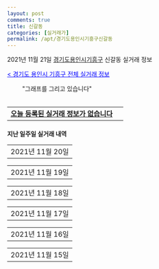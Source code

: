 ```yaml
---
layout: post
comments: true
title: 신갈동
categories: [실거래가]
permalink: /apt/경기도용인시기흥구신갈동
---
```


2021년 11월 21일 <a href="/apt/경기도용인시기흥구">경기도용인시기흥구</a> 신갈동 실거래 정보

<a style="color: blue;" href="/apt/경기도용인시기흥구">< 경기도 용인시 기흥구 전체 실거래 정보</a>

<script type="text/javascript">
  google.charts.load('current', {'packages':['corechart']});
  google.charts.setOnLoadCallback(drawChart);

  function drawChart() {
    var data = google.visualization.arrayToDataTable([['거래일', '매매', '전월세', '전매'], ['21-01', 59, 52, 0], ['21-02', 37, 58, 0], ['21-03', 88, 72, 0], ['21-04', 32, 63, 0], ['21-05', 90, 86, 0], ['21-06', 45, 89, 0], ['21-07', 68, 98, 0], ['21-08', 61, 88, 0], ['21-09', 46, 112, 0], ['21-10', 44, 99, 0], ['21-11', 7, 22, 0]]);

    var options = {
      title: '최근 1년간 유형별 거래량 추이',
      legend: { position: 'bottom' }
    };

    setTimeout(function() {
        var chart = new google.visualization.LineChart(document.getElementById('columnchart_material'));
        chart.draw(data, (options));
        document.getElementById('loading').style.display = 'none';
    }, 200);

  }
</script>


<div id="loading" style="z-index:20; display: block; margin-left: 35px">"그래프를 그리고 있습니다"</div>
<div id="columnchart_material" style="width: 95%; margin-left: -35px; display: block"></div>
<!--<div style="width: 95%; margin-left: -35px; display: block">
      <script async src="https://pagead2.googlesyndication.com/pagead/js/adsbygoogle.js?client=ca-pub-3485438051770037"
          crossorigin="anonymous"></script>
      <ins class="adsbygoogle"
          style="display:block"
          data-ad-format="fluid"
          data-ad-layout-key="-fb+5w+4e-db+86"
          data-ad-client="ca-pub-3485438051770037"
          data-ad-slot="1827090281"></ins>
      <script>
          (adsbygoogle = window.adsbygoogle || []).push({});
      </script>
</div>-->
<br>
<table>
  <tr>
    <td colspan="4" style="font-weight: bold;"><a href="/apt/경기도용인시기흥구신갈동">오늘 등록된 실거래 정보가 없습니다</a> &nbsp;&nbsp;&nbsp; <a style="color: blue; font-size: smaller;" href="/apt/경기도용인시기흥구신갈동"></a></td>
  </tr>
    
</table>
    
<div style="margin-top: 20px; margin-bottom: 13px"><b>지난 일주일 실거래 내역</b></div>

  <table style="width: 100%; margin-bottom: 1px">
      <tr class="header">
        <td>2021년 11월 20일</td>
      </tr>
      <tr class="child" style="display: none">
        <td>
            
        <table>
          <tr>
            <td colspan="4" style="font-weight: bold;"><a href="https://search.naver.com/search.naver?query=삼익">삼익</a> &nbsp;&nbsp;&nbsp; <a style="color: blue; font-size: smaller;" href="/apt/경기도용인시기흥구신갈동삼익">면적별 최고가 ></a></td>            
          </tr>

          <tr>
            <td><a style="color: blue">매매</a></td>
            <td>14층</td>
            <td>59.86㎡</td>
            <td>계약일 2021-11-06</td>
          </tr>
          <tr>
            <td colspan="4"><a style="color: red;">신고가 </a>42,500<br>기존최고가 41,900</td>
          </tr>
    
          <tr>
            <td><a style="color: blue">매매</a></td>
            <td>18층</td>
            <td>59.86㎡</td>
            <td>계약일 2021-11-15</td>
          </tr>
          <tr>
            <td colspan="4">40,300</td>
          </tr>
    
        </table>
        <table style="margin-top: 5px">
          <tr>
            <td colspan="4" style="font-weight: bold;"><a href="https://search.naver.com/search.naver?query=새릉골풍림">새릉골풍림</a> &nbsp;&nbsp;&nbsp; <a style="color: blue; font-size: smaller;" href="/apt/경기도용인시기흥구신갈동새릉골풍림">면적별 최고가 ></a></td>            
          </tr>
    
          <tr>
            <td><a style="color: darkgreen">전세</a></td>
            <td>6층</td>
            <td>84.9585㎡</td>
            <td>계약일 2021-10-02</td>
          </tr>
          <tr>
            <td colspan="4">47,000</td>
          </tr>
    
        </table>
        <table style="margin-top: 5px">
          <tr>
            <td colspan="4" style="font-weight: bold;"><a href="https://search.naver.com/search.naver?query=양현마을신안">양현마을신안</a> &nbsp;&nbsp;&nbsp; <a style="color: blue; font-size: smaller;" href="/apt/경기도용인시기흥구신갈동양현마을신안">면적별 최고가 ></a></td>            
          </tr>
    
          <tr>
            <td><a style="color: darkgoldenrod">월세</a></td>
            <td>3층</td>
            <td>59.96㎡</td>
            <td>계약일 2021-10-02</td>
          </tr>
          <tr>
            <td colspan="4">90 (5,000)</td>
          </tr>
    
        </table>
    
        </td>
      </tr>
  </table>
    
  <table style="width: 100%; margin-bottom: 1px">
      <tr class="header">
        <td>2021년 11월 19일</td>
      </tr>
      <tr class="child" style="display: none">
        <td>
            
        <table>
          <tr>
            <td colspan="4" style="font-weight: bold;"><a href="https://search.naver.com/search.naver?query=기흥파크뷰">기흥파크뷰</a> &nbsp;&nbsp;&nbsp; <a style="color: blue; font-size: smaller;" href="/apt/경기도용인시기흥구신갈동기흥파크뷰">면적별 최고가 ></a></td>            
          </tr>

          <tr>
            <td><a style="color: darkgreen">전세</a></td>
            <td>17층</td>
            <td>84.98㎡</td>
            <td>계약일 2021-10-14</td>
          </tr>
          <tr>
            <td colspan="4">43,000</td>
          </tr>
    
        </table>
    
        </td>
      </tr>
  </table>
    
  <table style="width: 100%; margin-bottom: 1px">
      <tr class="header">
        <td>2021년 11월 18일</td>
      </tr>
      <tr class="child" style="display: none">
        <td>
            
        <table>
          <tr>
            <td colspan="4" style="font-weight: bold;"><a href="https://search.naver.com/search.naver?query=녹원마을새천년그린빌(1)">녹원마을새천년그린빌(1)</a> &nbsp;&nbsp;&nbsp; <a style="color: blue; font-size: smaller;" href="/apt/경기도용인시기흥구신갈동녹원마을새천년그린빌(1)">면적별 최고가 ></a></td>            
          </tr>

          <tr>
            <td><a style="color: blue">매매</a></td>
            <td>6층</td>
            <td>59.51㎡</td>
            <td>계약일 2021-11-10</td>
          </tr>
          <tr>
            <td colspan="4">67,000</td>
          </tr>
    
        </table>
        <table style="margin-top: 5px">
          <tr>
            <td colspan="4" style="font-weight: bold;"><a href="https://search.naver.com/search.naver?query=산양마을푸르지오">산양마을푸르지오</a> &nbsp;&nbsp;&nbsp; <a style="color: blue; font-size: smaller;" href="/apt/경기도용인시기흥구신갈동산양마을푸르지오">면적별 최고가 ></a></td>            
          </tr>
    
          <tr>
            <td><a style="color: blue">매매</a></td>
            <td>2층</td>
            <td>134.8424㎡</td>
            <td>계약일 2021-11-02</td>
          </tr>
          <tr>
            <td colspan="4">70,000</td>
          </tr>
    
        </table>
        <table style="margin-top: 5px">
          <tr>
            <td colspan="4" style="font-weight: bold;"><a href="https://search.naver.com/search.naver?query=새릉골풍림">새릉골풍림</a> &nbsp;&nbsp;&nbsp; <a style="color: blue; font-size: smaller;" href="/apt/경기도용인시기흥구신갈동새릉골풍림">면적별 최고가 ></a></td>            
          </tr>
    
          <tr>
            <td><a style="color: blue">매매</a></td>
            <td>5층</td>
            <td>84.9585㎡</td>
            <td>계약일 2021-10-24</td>
          </tr>
          <tr>
            <td colspan="4">74,000</td>
          </tr>
    
        </table>
        <table style="margin-top: 5px">
          <tr>
            <td colspan="4" style="font-weight: bold;"><a href="https://search.naver.com/search.naver?query=기흥역롯데캐슬스카이">기흥역롯데캐슬스카이</a> &nbsp;&nbsp;&nbsp; <a style="color: blue; font-size: smaller;" href="/apt/경기도용인시기흥구신갈동기흥역롯데캐슬스카이">면적별 최고가 ></a></td>            
          </tr>
    
          <tr>
            <td><a style="color: darkgoldenrod">월세</a></td>
            <td>15층</td>
            <td>84.798㎡</td>
            <td>계약일 2021-11-09</td>
          </tr>
          <tr>
            <td colspan="4">55 (35,000)</td>
          </tr>
    
        </table>
        <table style="margin-top: 5px">
          <tr>
            <td colspan="4" style="font-weight: bold;"><a href="https://search.naver.com/search.naver?query=기흥파크뷰">기흥파크뷰</a> &nbsp;&nbsp;&nbsp; <a style="color: blue; font-size: smaller;" href="/apt/경기도용인시기흥구신갈동기흥파크뷰">면적별 최고가 ></a></td>            
          </tr>
    
          <tr>
            <td><a style="color: darkgreen">전세</a></td>
            <td>3층</td>
            <td>84.98㎡</td>
            <td>계약일 2021-10-30</td>
          </tr>
          <tr>
            <td colspan="4">43,000</td>
          </tr>
    
        </table>
        <table style="margin-top: 5px">
          <tr>
            <td colspan="4" style="font-weight: bold;"><a href="https://search.naver.com/search.naver?query=동오">동오</a> &nbsp;&nbsp;&nbsp; <a style="color: blue; font-size: smaller;" href="/apt/경기도용인시기흥구신갈동동오">면적별 최고가 ></a></td>            
          </tr>
    
          <tr>
            <td><a style="color: darkgreen">전세</a></td>
            <td>4층</td>
            <td>50.18㎡</td>
            <td>계약일 2021-11-12</td>
          </tr>
          <tr>
            <td colspan="4"><a style="color: red;">신고가 </a>20,000<br>기존최고가 -</td>
          </tr>
    
        </table>
        <table style="margin-top: 5px">
          <tr>
            <td colspan="4" style="font-weight: bold;"><a href="https://search.naver.com/search.naver?query=신갈현대아파트">신갈현대아파트</a> &nbsp;&nbsp;&nbsp; <a style="color: blue; font-size: smaller;" href="/apt/경기도용인시기흥구신갈동신갈현대아파트">면적별 최고가 ></a></td>            
          </tr>
    
          <tr>
            <td><a style="color: darkgoldenrod">월세</a></td>
            <td>5층</td>
            <td>84.82㎡</td>
            <td>계약일 2021-10-05</td>
          </tr>
          <tr>
            <td colspan="4"><a style="color: red;">신고가 </a>105 (5,000)<br>기존최고가 90 (-)</td>
          </tr>
    
        </table>
        <table style="margin-top: 5px">
          <tr>
            <td colspan="4" style="font-weight: bold;"><a href="https://search.naver.com/search.naver?query=용인기흥 우방아이유쉘">용인기흥 우방아이유쉘</a> &nbsp;&nbsp;&nbsp; <a style="color: blue; font-size: smaller;" href="/apt/경기도용인시기흥구신갈동용인기흥우방아이유쉘">면적별 최고가 ></a></td>            
          </tr>
    
          <tr>
            <td><a style="color: darkgreen">전세</a></td>
            <td>5층</td>
            <td>74.951㎡</td>
            <td>계약일 2021-11-15</td>
          </tr>
          <tr>
            <td colspan="4">39,000</td>
          </tr>
    
        </table>
    
        </td>
      </tr>
  </table>
    
  <table style="width: 100%; margin-bottom: 1px">
      <tr class="header">
        <td>2021년 11월 17일</td>
      </tr>
      <tr class="child" style="display: none">
        <td>
            
        <table>
          <tr>
            <td colspan="4" style="font-weight: bold;"><a href="https://search.naver.com/search.naver?query=갈현마을현대홈타운">갈현마을현대홈타운</a> &nbsp;&nbsp;&nbsp; <a style="color: blue; font-size: smaller;" href="/apt/경기도용인시기흥구신갈동갈현마을현대홈타운">면적별 최고가 ></a></td>            
          </tr>

          <tr>
            <td><a style="color: blue">매매</a></td>
            <td>11층</td>
            <td>59.959㎡</td>
            <td>계약일 2021-10-19</td>
          </tr>
          <tr>
            <td colspan="4">63,700</td>
          </tr>
    
        </table>
    
        </td>
      </tr>
  </table>
    
  <table style="width: 100%; margin-bottom: 1px">
      <tr class="header">
        <td>2021년 11월 16일</td>
      </tr>
      <tr class="child" style="display: none">
        <td>
            
        <table>
          <tr>
            <td colspan="4" style="font-weight: bold;"><a href="https://search.naver.com/search.naver?query=녹원마을새천년그린빌(1)">녹원마을새천년그린빌(1)</a> &nbsp;&nbsp;&nbsp; <a style="color: blue; font-size: smaller;" href="/apt/경기도용인시기흥구신갈동녹원마을새천년그린빌(1)">면적별 최고가 ></a></td>            
          </tr>

          <tr>
            <td><a style="color: blue">매매</a></td>
            <td>14층</td>
            <td>51.97㎡</td>
            <td>계약일 2021-10-23</td>
          </tr>
          <tr>
            <td colspan="4">59,300</td>
          </tr>
    
        </table>
        <table style="margin-top: 5px">
          <tr>
            <td colspan="4" style="font-weight: bold;"><a href="https://search.naver.com/search.naver?query=용인기흥 우방아이유쉘">용인기흥 우방아이유쉘</a> &nbsp;&nbsp;&nbsp; <a style="color: blue; font-size: smaller;" href="/apt/경기도용인시기흥구신갈동용인기흥우방아이유쉘">면적별 최고가 ></a></td>            
          </tr>
    
          <tr>
            <td><a style="color: blue">매매</a></td>
            <td>13층</td>
            <td>74.951㎡</td>
            <td>계약일 2021-10-21</td>
          </tr>
          <tr>
            <td colspan="4">57,800</td>
          </tr>
    
        </table>
        <table style="margin-top: 5px">
          <tr>
            <td colspan="4" style="font-weight: bold;"><a href="https://search.naver.com/search.naver?query=갈현마을현대홈타운">갈현마을현대홈타운</a> &nbsp;&nbsp;&nbsp; <a style="color: blue; font-size: smaller;" href="/apt/경기도용인시기흥구신갈동갈현마을현대홈타운">면적별 최고가 ></a></td>            
          </tr>
    
          <tr>
            <td><a style="color: darkgreen">전세</a></td>
            <td>8층</td>
            <td>59.959㎡</td>
            <td>계약일 2021-11-15</td>
          </tr>
          <tr>
            <td colspan="4">35,000</td>
          </tr>
    
        </table>
        <table style="margin-top: 5px">
          <tr>
            <td colspan="4" style="font-weight: bold;"><a href="https://search.naver.com/search.naver?query=기흥더샵프라임뷰">기흥더샵프라임뷰</a> &nbsp;&nbsp;&nbsp; <a style="color: blue; font-size: smaller;" href="/apt/경기도용인시기흥구신갈동기흥더샵프라임뷰">면적별 최고가 ></a></td>            
          </tr>
    
          <tr>
            <td><a style="color: darkgreen">전세</a></td>
            <td>9층</td>
            <td>84.742㎡</td>
            <td>계약일 2021-11-13</td>
          </tr>
          <tr>
            <td colspan="4">34,600</td>
          </tr>
    
        </table>
        <table style="margin-top: 5px">
          <tr>
            <td colspan="4" style="font-weight: bold;"><a href="https://search.naver.com/search.naver?query=신흥덕롯데캐슬레이시티">신흥덕롯데캐슬레이시티</a> &nbsp;&nbsp;&nbsp; <a style="color: blue; font-size: smaller;" href="/apt/경기도용인시기흥구신갈동신흥덕롯데캐슬레이시티">면적별 최고가 ></a></td>            
          </tr>
    
          <tr>
            <td><a style="color: darkgoldenrod">월세</a></td>
            <td>12층</td>
            <td>59.9818㎡</td>
            <td>계약일 2021-10-16</td>
          </tr>
          <tr>
            <td colspan="4"><a style="color: red;">신고가 </a>125 (5,000)<br>기존최고가 125 (4,000)</td>
          </tr>
    
        </table>
        <table style="margin-top: 5px">
          <tr>
            <td colspan="4" style="font-weight: bold;"><a href="https://search.naver.com/search.naver?query=양현마을신안">양현마을신안</a> &nbsp;&nbsp;&nbsp; <a style="color: blue; font-size: smaller;" href="/apt/경기도용인시기흥구신갈동양현마을신안">면적별 최고가 ></a></td>            
          </tr>
    
          <tr>
            <td><a style="color: darkgreen">전세</a></td>
            <td>10층</td>
            <td>59.96㎡</td>
            <td>계약일 2021-11-15</td>
          </tr>
          <tr>
            <td colspan="4">22,050</td>
          </tr>
    
        </table>
    
        </td>
      </tr>
  </table>
    
  <table style="width: 100%; margin-bottom: 1px">
      <tr class="header">
        <td>2021년 11월 15일</td>
      </tr>
      <tr class="child" style="display: none">
        <td>
            
        <table>
          <tr>
            <td colspan="4" style="font-weight: bold;"><a href="https://search.naver.com/search.naver?query=실거래정보없음">실거래정보없음</a> &nbsp;&nbsp;&nbsp; <a style="color: blue; font-size: smaller;" href="/apt/{real_region}신갈동{name_without_space}"></a></td>            
          </tr>

        </table>
    
        </td>
      </tr>
  </table>
    

